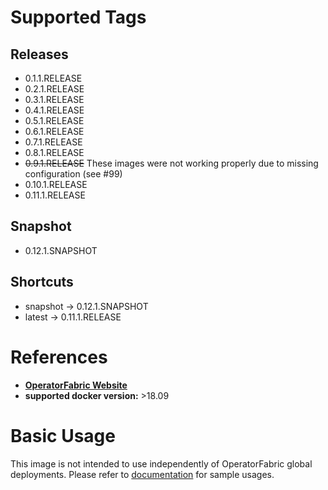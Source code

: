 # Supported Tags
## Releases
* 0.1.1.RELEASE
* 0.2.1.RELEASE
* 0.3.1.RELEASE
* 0.4.1.RELEASE
* 0.5.1.RELEASE
* 0.6.1.RELEASE
* 0.7.1.RELEASE
* 0.8.1.RELEASE
* ~~0.9.1.RELEASE~~ These images were not working properly due to missing configuration (see #99)
* 0.10.1.RELEASE
* 0.11.1.RELEASE
## Snapshot
* 0.12.1.SNAPSHOT
## Shortcuts
* snapshot -> 0.12.1.SNAPSHOT
* latest -> 0.11.1.RELEASE
# References
* **[OperatorFabric Website](https://opfab.github.io/)**
* **supported docker version:**
  \>18.09

# Basic Usage
This image is not intended to use independently of OperatorFabric global deployments. 
Please refer to [documentation](https://opfab.github.io/documentation/) for sample usages.
